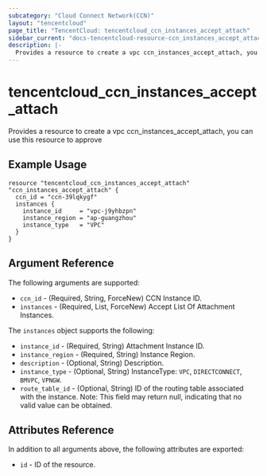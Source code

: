 ```yaml
---
subcategory: "Cloud Connect Network(CCN)"
layout: "tencentcloud"
page_title: "TencentCloud: tencentcloud_ccn_instances_accept_attach"
sidebar_current: "docs-tencentcloud-resource-ccn_instances_accept_attach"
description: |-
  Provides a resource to create a vpc ccn_instances_accept_attach, you can use this resource to approve
---
```


# tencentcloud_ccn_instances_accept_attach

Provides a resource to create a vpc ccn_instances_accept_attach, you can use this resource to approve

## Example Usage

```hcl
resource "tencentcloud_ccn_instances_accept_attach" "ccn_instances_accept_attach" {
  ccn_id = "ccn-39lqkygf"
  instances {
    instance_id     = "vpc-j9yhbzpn"
    instance_region = "ap-guangzhou"
    instance_type   = "VPC"
  }
}
```

## Argument Reference

The following arguments are supported:

* `ccn_id` - (Required, String, ForceNew) CCN Instance ID.
* `instances` - (Required, List, ForceNew) Accept List Of Attachment Instances.

The `instances` object supports the following:

* `instance_id` - (Required, String) Attachment Instance ID.
* `instance_region` - (Required, String) Instance Region.
* `description` - (Optional, String) Description.
* `instance_type` - (Optional, String) InstanceType: `VPC`, `DIRECTCONNECT`, `BMVPC`, `VPNGW`.
* `route_table_id` - (Optional, String) ID of the routing table associated with the instance. Note: This field may return null, indicating that no valid value can be obtained.

## Attributes Reference

In addition to all arguments above, the following attributes are exported:

* `id` - ID of the resource.



